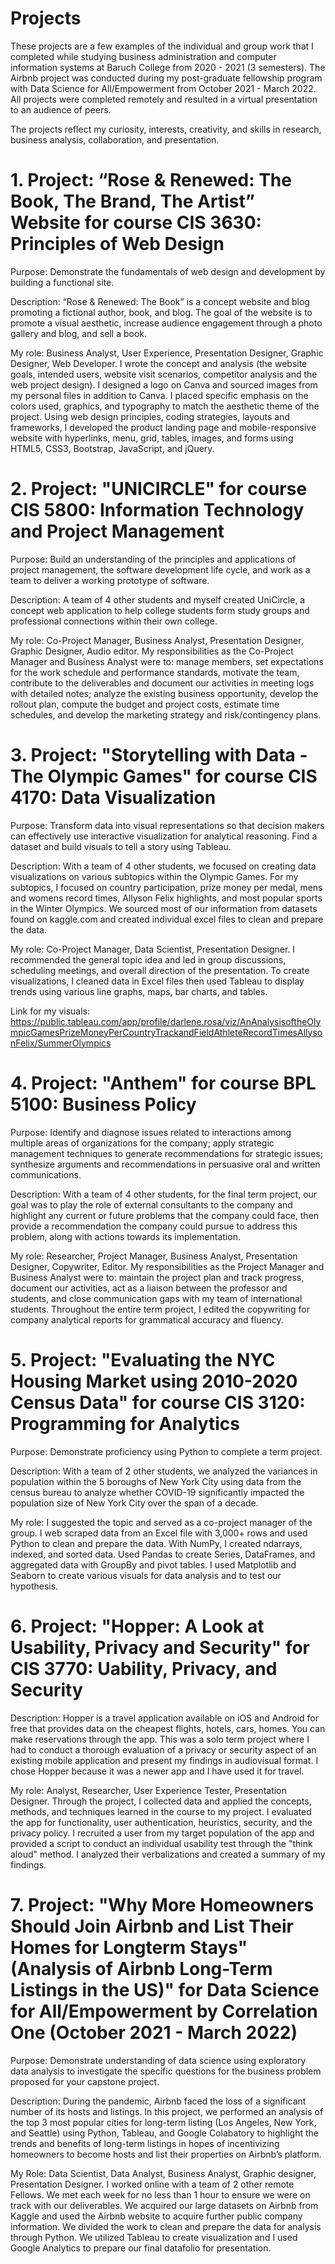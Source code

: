 # Projects
These projects are a few examples of the individual and group work that I completed while studying business administration and computer information systems at Baruch College from 2020 - 2021 (3 semesters). The Airbnb project was conducted during my post-graduate fellowship program with Data Science for All/Empowerment from October 2021 - March 2022. All projects were completed remotely and resulted in a virtual presentation to an audience of peers.

The projects reflect my curiosity, interests, creativity, and skills in research, business analysis, collaboration, and presentation.


# 1. Project: “Rose & Renewed: The Book, The Brand, The Artist” Website for course CIS 3630:  Principles of Web Design
Purpose:  Demonstrate the fundamentals of web design and development by building a functional site.

Description: “Rose & Renewed: The Book” is a concept website and blog promoting a fictional author, book, and blog. The goal of the website is to promote a visual aesthetic, increase audience engagement through a photo gallery and blog, and sell a book.

My role:  Business Analyst, User Experience, Presentation Designer, Graphic Designer, Web Developer. 
I wrote the concept and analysis (the website goals, intended users, website visit scenarios, competitor analysis and the web project design).
I designed a logo on Canva and sourced images from my personal files in addition to Canva. I placed specific emphasis on the colors used, graphics, and typography to match the aesthetic theme of the project. Using web design principles, coding strategies, layouts and frameworks, I developed the product landing page and mobile-responsive website with hyperlinks, menu, grid, tables, images, and forms using HTML5, CSS3, Bootstrap, JavaScript, and jQuery.  

# 2.  Project: "UNICIRCLE" for course CIS 5800:  Information Technology and Project Management
Purpose:  Build an understanding of the principles and applications of project management, the software development life cycle, and work as a team to deliver a working prototype of software.

Description:  A team of 4 other students and myself created UniCircle, a concept web application to help college students form study groups and professional connections within their own college. 

My role:  Co-Project Manager, Business Analyst, Presentation Designer, Graphic Designer, Audio editor. My responsibilities as the Co-Project Manager and Business Analyst were to: manage members, set expectations for the work schedule and performance standards, motivate the team, contribute to the deliverables and document our activities in meeting logs with detailed notes; analyze the existing business opportunity, develop the rollout plan, compute the budget and project costs, estimate time schedules, and develop the marketing strategy and risk/contingency plans.

# 3.  Project: "Storytelling with Data - The Olympic Games" for course CIS 4170:  Data Visualization                       
Purpose:  Transform data into visual representations so that decision makers can effectively use interactive visualization for analytical reasoning. Find a dataset and build visuals to tell a story using Tableau. 

Description:  With a team of 4 other students, we focused on creating data visualizations on various subtopics within the Olympic Games. For my subtopics, I focused on country participation, prize money per medal, mens and womens record times, Allyson Felix highlights, and most popular sports in the Winter Olympics. We sourced most of our information from datasets found on kaggle.com and created individual excel files to clean and prepare the data.

My role:  Co-Project Manager, Data Scientist, Presentation Designer. I recommended the general topic idea and led in group discussions, scheduling meetings, and overall direction of the presentation. To create visualizations, I cleaned data in Excel files then used Tableau to display trends using various line graphs, maps, bar charts, and tables.

Link for my visuals: https://public.tableau.com/app/profile/darlene.rosa/viz/AnAnalysisoftheOlympicGamesPrizeMoneyPerCountryTrackandFieldAthleteRecordTimesAllysonFelix/SummerOlympics

# 4.  Project: "Anthem" for course BPL 5100:  Business Policy
Purpose: Identify and diagnose issues related to interactions among multiple areas of organizations for the company; apply strategic management techniques to generate recommendations for strategic issues; synthesize arguments and recommendations in persuasive oral and written communications.

Description:  With a team of 4 other students, for the final term project, our goal was to play the role of external consultants to the company and highlight any current or future problems that the company could face, then provide a recommendation the company could pursue to address this problem, along with actions towards its implementation.

My role: Researcher, Project Manager, Business Analyst, Presentation Designer, Copywriter, Editor. My responsibilities as the Project Manager and Business Analyst were to: maintain the project plan and track progress, document our activities, act as a liaison between the professor and students, and close communication gaps with my team of international students. Throughout the entire term project, I edited the copywriting for company analytical reports for grammatical accuracy and fluency.

# 5. Project: "Evaluating the NYC Housing Market using 2010-2020 Census Data" for course CIS 3120:  Programming for Analytics            
Purpose:  Demonstrate proficiency using Python to complete a term project.

Description:  With a team of 2 other students, we analyzed the variances in population within the 5 boroughs of New York City using data from the census bureau to analyze whether COVID-19 significantly impacted the population size of New York City over the span of a decade.

My role:  I suggested the topic and served as a co-project manager of the group. I web scraped data from an Excel file with 3,000+ rows and used Python to clean and prepare the data. With NumPy, I created ndarrays, indexed, and sorted data. Used Pandas to create Series, DataFrames, and aggregated data with GroupBy and pivot tables. I used Matplotlib and Seaborn to create various visuals for data analysis and to test our hypothesis. 

# 6. Project: "Hopper: A Look at Usability, Privacy and Security" for CIS 3770: Uability, Privacy, and Security

Description: Hopper is a travel application available on iOS and Android for free that provides data on the cheapest flights, hotels, cars, homes. You can make reservations through the app. This was a solo term project where I had to conduct a thorough evaluation of a privacy or security aspect of an existing mobile application and present my findings in audiovisual format. I chose Hopper because it was a newer app and I have used it for travel.

My role: Analyst, Researcher, User Experience Tester, Presentation Designer. Through the project, I collected data and applied the concepts, methods, and techniques learned in the course to my project. I evaluated the app for functionality, user authentication, heuristics, security, and the privacy policy. I recruited a user from my target population of the app and provided a script to conduct an individual usability test through the "think aloud" method. I analyzed their verbalizations and created a summary of my findings.


# 7. Project: "Why More Homeowners Should Join Airbnb and List Their Homes for Longterm Stays" (Analysis of Airbnb Long-Term Listings in the US)" for Data Science for All/Empowerment by Correlation One (October 2021 - March 2022)
Purpose:  Demonstrate understanding of data science using exploratory data analysis to investigate the specific questions for the business problem proposed for your capstone project.

Description:  During the pandemic, Airbnb faced the loss of a significant number of its hosts and listings.  In this project, we performed an analysis of the top 3 most popular cities for long-term listing (Los Angeles, New York, and Seattle) using Python, Tableau, and Google Colabatory to highlight the trends and benefits of long-term listings in hopes of incentivizing homeowners to become hosts and list their properties on Airbnb’s platform.

My Role:  Data Scientist, Data Analyst, Business Analyst, Graphic designer, Presentation Designer. I worked online with a team of 2 other remote Fellows. We met each week for no less than 1 hour to  ensure we were on track with our deliverables. We acquired our large datasets on Airbnb from Kaggle and used the Airbnb website to acquire further public company information. We divided the work to clean and prepare the data for analysis through Python. We utilized Tableau to create visualization and I used Google Analytics to prepare our final datafolio for presentation.
